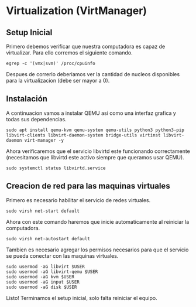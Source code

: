 # Virtualization (VirtManager)
## Setup Inicial

Primero debemos verificar que nuestra computadora es capaz de virtualizar. Para ello corremos el siguiente comando.
```
egrep -c '(vmx|svm)' /proc/cpuinfo
```
Despues de correrlo deberiamos ver la cantidad de nucleos disponibles para la virtualizacion (debe ser mayor a 0).

## Instalación

A continuacion vamos a instalar QEMU asi como una interfaz grafica y todas sus dependencias.
```
sudo apt install qemu-kvm qemu-system qemu-utils python3 python3-pip libvirt-clients libvirt-daemon-system bridge-utils virtinst libvirt-daemon virt-manager -y
```

Ahora verificaremos que el servicio libvirtd este funcionando correctamente (necesitamos que libvirtd este activo siempre que queramos usar QEMU).
```
sudo systemctl status libvirtd.service
```

## Creacion de red para las maquinas virtuales
Primero es necesario habilitar el servicio de redes virtuales.
```
sudo virsh net-start default
```
Ahora con este comando haremos que inicie automaticamente al reiniciar la computadora.
```
sudo virsh net-autostart default
```
Tambien es necesario agregar los permisos necesarios para que el servicio se pueda conectar con las maquinas virtuales.
```
sudo usermod -aG libvirt $USER
sudo usermod -aG libvirt-qemu $USER
sudo usermod -aG kvm $USER
sudo usermod -aG input $USER
sudo usermod -aG disk $USER
```
Listo! Terminamos el setup inicial, solo falta reiniciar el equipo.

